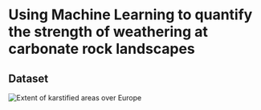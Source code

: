 # Using Machine Learning to quantify the strength of weathering at carbonate rock landscapes

## Dataset

![Extent of karstified areas over Europe](./images/map_of_europe.png)